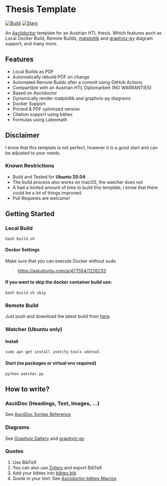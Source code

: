 # Thesis Template
[![Build](https://github.com/Alwinator/thesis-template/actions/workflows/build.yml/badge.svg)](https://github.com/Alwinator/thesis-template/actions/workflows/build.yml)
[![Stars](https://img.shields.io/github/stars/Alwinator/thesis-template)](https://github.com/Alwinator/thesis-template)

An [Asciidoctor](https://asciidoctor.org/) template for an Austrian HTL thesis. Which features auch as Local Docker Build, Remote Builds, [matplotlib](https://matplotlib.org/) and [graphviz-py](https://github.com/Alwinator/graphviz-py) diagram support, and many more.

## Features
- Local Builds as PDF
- Automatically rebuild PDF on change
- Automated Remote Builds after a commit using GitHub Actions
- Compartible with an Austrian HTL Diplomarbeit (NO WARRANTIES)
- Based on Asciidoctor
- Dynamically render matplotlib and graphviz-py diagrams
- Docker Support
- Printed & PDF optimized version
- Citation support using bibtex
- Formulas using Latexmath

## Disclaimer
I know that this template is not perfect, however it is a good start and can be adjusted to your needs.

### Known Restrictions
- Build and Tested for **Ubuntu 20.04**
- The build process also works on macOS, the watcher does not
- A had a limited amount of time to build this template, I know that there could be a lot of things improved.
- Pull Requests are welcome!

## Getting Started
### Local Build
```
bash build.sh
```
#### Docker Settings
Make sure that you can execute Docker without sudo.
> https://askubuntu.com/a/477554/1226233

#### If you want to skip the docker container build use:
```
bash build.sh skip
```

### Remote Build
Just push and download the latest build from [here](https://github.com/Alwinator/thesis-template/actions/workflows/build.yml).

### Watcher (Ubuntu only)
#### Install
```
sudo apt-get install inotify-tools xdotool
```

#### Start (no packages or virtual env required)
```
python watcher.py
```

## How to write?
### AsciiDoc (Headings, Text, Images, ...)
See [AsciiDoc Syntax Reference](https://docs.asciidoctor.org/asciidoc/latest/syntax-quick-reference/)

### Diagrams
See [Graphviz Gallery](https://graphviz.org/gallery/) and [graphviz-py](https://github.com/Alwinator/graphviz-py)

### Quotes
1. Use BibTeX
2. You can also use [Zotero](https://www.zotero.org) and export BibTeX
3. Add your bibtex into [bibtex.bib](assets/bibtex/bibtex.bib)
4. Quote in your text: See [Asciidoctor-bibtex Macros](https://github.com/asciidoctor/asciidoctor-bibtex#macros)
